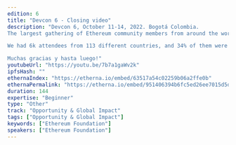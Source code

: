 ```yaml
---
edition: 6
title: "Devcon 6 - Closing video"
description: "Devcon 6, October 11-14, 2022. Bogotá Colombia. 
The largest gathering of Ethereum community members from around the world. 

We had 6k attendees from 113 different countries, and 34% of them were Spanish-Speakers. We held 200 hours of programming with 77 sessions by 444 speakers for 10 tracks. 

Muchas gracias y hasta luego!"
youtubeUrl: "https://youtu.be/7b7a1gaWv2k"
ipfsHash: ""
ethernaIndex: "https://etherna.io/embed/63517a54c02259b06a2ffe0b"
ethernaPermalink: "https://etherna.io/embed/951406394b6fc5ed26ee7015d5d1042f2abee6e11ae277e51ac4d268afa53b3a"
duration: 144
expertise: "Beginner"
type: "Other"
track: "Opportunity & Global Impact"
tags: ["Opportunity & Global Impact"]
keywords: ["Ethereum Foundation"]
speakers: ["Ethereum Foundation"]
---
```

